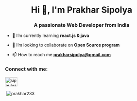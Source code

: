 <h1 align="center">Hi 👋, I'm Prakhar Sipolya</h1>
<h3 align="center">A passionate Web Developer from India</h3>

- 🌱 I’m currently learning **react.js & java**

- 👯 I’m looking to collaborate on **Open Source program**

- 📫 How to reach me **prakharsipolya@gmail.com**

<h3 align="left">Connect with me:</h3>
<p align="left">
<a href="https://instagram.com/sipaulya_prakhar" target="blank"><img align="center" src="https://raw.githubusercontent.com/rahuldkjain/github-profile-readme-generator/master/src/images/icons/Social/instagram.svg" alt="sipaulya_prakhar" height="30" width="40" /></a>
</p>

<p>&nbsp;<img align="center" src="https://github-readme-stats.vercel.app/api?username=prakhar233&show_icons=true&locale=en" alt="prakhar233" /></p>
